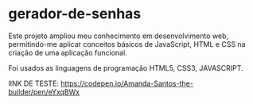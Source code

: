 # gerador-de-senhas
Este projeto ampliou meu conhecimento em desenvolvimento web, permitindo-me aplicar conceitos básicos de JavaScript, HTML e CSS na criação de uma aplicação funcional.

Foi usados as linguagens de programação HTML5, CSS3, JAVASCRIPT.

lINK DE TESTE: https://codepen.io/Amanda-Santos-the-builder/pen/eYxqBWx
